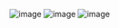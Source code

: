 ![image](https://github.com/user-attachments/assets/1a7aa185-c553-4375-9dc7-d2c29acbcc1e)
![image](https://github.com/user-attachments/assets/809a87f2-5aff-4f95-8f31-57af16dbc0df)
![image](https://github.com/user-attachments/assets/ef52b420-b880-40c5-b8ff-44ae05a1810a)
